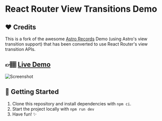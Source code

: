# React Router View Transitions Demo

## ❤️ Credits

This is a fork of the awesome [Astro Records](https://github.com/Charca/astro-records) Demo (using Astro's view transition support) that has been converted to use React Router's view transition APIs.

## 👉🏽 [Live Demo](https://brophdawg11.github.io/react-router-records/)

![Screenshot](./screenshot.png)

## 🚀 Getting Started

1. Clone this repository and install dependencies with `npm ci`.
2. Start the project locally with `npm run dev`
3. Have fun! ✨
